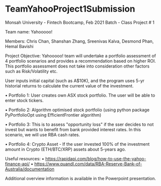 # TeamYahooProject1Submission

Monsah University - Fintech Bootcamp, Feb 2021 Batch - Class Project # 1

Team name: Yahooooo!

Members: Chris Chan, Shanshan Zhang, Sreenivas Kalva, Desmond Phan, Hemal Bavishi

Project Objective: Yahooooo! team  will undertake a portfolio assessment of 4 portfolio scenarios and provides a recommendation based on higher ROI. This portfolio assessment does not take into consideration other factors such as Risk/Volatility etc.

User inputs initial capital (such as A$10K), and the program uses 5-yr historial returns to calculate the current value of the investment.

•	Portfolio 1: User creates  own ASX stock portfolio. The user will be able to enter stock tickers.

•	Portfolio 2: Algorithm optimised stock portfolio (using python package PyPortfolioOpt using EfficientFrontier algorithm)

•	Portfolio 3: This is to assess "opportunity loss" if the sser decides to not invest but wants to benefit from bank provided interest rates. In this scenario, we will use RBA cash rates.

•	Portfolio 4: Crypto Asset - If the user invested 100% of the investment amount in Crypto (ETH/BTC/XRP) assets about 5-years ago.

Useful resources:
•	https://rapidapi.com/blog/how-to-use-the-yahoo-finance-api/
•	https://www.quandl.com/data/RBA-Reserve-Bank-of-Australia/documentation

Additional overview information is available in the Powerpoint presentation.

